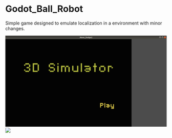 # Godot_Ball_Robot
Simple game designed to emulate localization in a environment with minor changes. 

<img src ="images/Screenshot%20from%202020-06-01%2015-44-21.png">

<img src ="images/Peek%202020-06-01%2016-25.gif">
